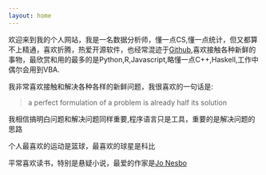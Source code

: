 ```yaml
---
layout: home
---
```


欢迎来到我的个人网站，我是一名数据分析师，懂一点CS,懂一点统计，但又都算不上精通，喜欢折腾，热爱开源软件，也经常混迹于[Github](https://github.com/samuel-liyi),喜欢接触各种新鲜的事物，最欣赏和用的最多的是Python,R,Javascript,略懂一点C++,Haskell,工作中偶尔会用到VBA.

我非常喜欢接触和解决各种各样的新鲜问题，我很喜欢的一句话是:

> a perfect formulation of a problem is already half its solution

我相信搞明白问题和解决问题同样重要,程序语言只是工具，重要的是解决问题的思路

个人最喜欢的运动是篮球，最喜欢的球星是科比

平常喜欢读书，特别是悬疑小说，最爱的作家是[Jo Nesbo](http://jonesbo.com/en/)
